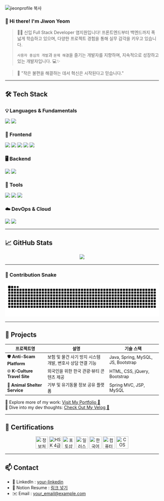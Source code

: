 <!-- 헤더 (멋진 상단 배너) -->
![jieonprofile 복사](https://github.com/user-attachments/assets/f4f9cf6b-da32-4ad0-a114-3c46cb7b0851)


### 👋 Hi there! I'm **Jiwon Yeom**

> 🧑‍💻 신입 Full Stack Developer 염지원입니다!
> 프론트엔드부터 백엔드까지 폭넓게 학습하고 있으며, 다양한 프로젝트 경험을 통해 실무 감각을 키우고 있습니다.
> 
> `사용자 중심의 개발`과 `문제 해결`을 즐기는 개발자를 지향하며, 지속적으로 성장하고 있는 개발자입니다. 💻✨

> 🎯 "작은 불편을 해결하는 데서 혁신은 시작된다고 믿습니다."

---

## 🛠️ Tech Stack

### 💡 Languages & Fundamentals
<p>
  <img src="https://img.shields.io/badge/Java-007396?style=for-the-badge&logo=java&logoColor=white"/>
  <img src="https://img.shields.io/badge/Python-3776AB?style=for-the-badge&logo=python&logoColor=white"/>
</p>

### 🎨 Frontend
<p>
  <img src="https://img.shields.io/badge/HTML5-E34F26?style=for-the-badge&logo=html5&logoColor=white"/>
  <img src="https://img.shields.io/badge/CSS3-1572B6?style=for-the-badge&logo=css3&logoColor=white"/>
  <img src="https://img.shields.io/badge/JavaScript-F7DF1E?style=for-the-badge&logo=javascript&logoColor=black"/>
  <img src="https://img.shields.io/badge/jQuery-0769AD?style=for-the-badge&logo=jquery&logoColor=white"/>
  <img src="https://img.shields.io/badge/React-61DAFB?style=for-the-badge&logo=react&logoColor=black"/>
</p>

### 🖥 Backend
<p>
  <img src="https://img.shields.io/badge/Spring-6DB33F?style=for-the-badge&logo=spring&logoColor=white"/>
  <img src="https://img.shields.io/badge/MySQL-4479A1?style=for-the-badge&logo=mysql&logoColor=white"/>
</p>

### 🧰 Tools
<p>
  <img src="https://img.shields.io/badge/Git-F05032?style=for-the-badge&logo=git&logoColor=white"/>
  <img src="https://img.shields.io/badge/GitHub-181717?style=for-the-badge&logo=github&logoColor=white"/>
  <img src="https://img.shields.io/badge/VS_Code-007ACC?style=for-the-badge&logo=visualstudiocode&logoColor=white"/>
</p>

### ☁️ DevOps & Cloud
<p>
  <img src="https://img.shields.io/badge/Docker-2496ED?style=for-the-badge&logo=docker&logoColor=white"/>
  <img src="https://img.shields.io/badge/Amazon_AWS-232F3E?style=for-the-badge&logo=amazonaws&logoColor=white"/>
</p>

---

## 📈 GitHub Stats

<p align="center">
  <img src="https://github-readme-stats.vercel.app/api?username=jiwon1116&show_icons=true&theme=radical" width="500"/>
</p>

---


### 🐍 Contribution Snake

<p align="center">
  <img src="https://github.com/jiwon1116/jiwon1116/blob/output/github-contribution-grid-snake.svg" />
</p>

---

## 🧩 Projects

| 프로젝트명 | 설명 | 기술 스택 |
|------------|------|------------|
| 🛡️ **Anti-Scam Platform** | 보험 및 물건 사기 방지 시스템 개발, 변호사 상담 연결 기능 | Java, Spring, MySQL, JS, Bootstrap |
| 🌐 **K-Culture Travel Site** | 외국인을 위한 한국 관광·뷰티 콘텐츠 제공 | HTML, CSS, jQuery, Bootstrap |
| 🐾 **Animal Shelter Service** | 기부 및 유기동물 정보 공유 플랫폼 | Spring MVC, JSP, MySQL |

🔗 Explore more of my work: [Visit My Portfolio 🌟](http://vithamin.dothome.co.kr)  
📝 Dive into my dev thoughts: [Check Out My Velog 🚀](https://velog.io/@joonie/posts)

---

## 📜 Certifications


<p align="center">
  <img src="https://cdn.jsdelivr.net/gh/devicons/devicon/icons/java/java-original.svg" title="정보처리기사 - 컴퓨터 구조 및 소프트웨어 개발 역량을 평가하는 국가 자격증" width="40" height="40"/>
  <img src="https://cdn.jsdelivr.net/gh/devicons/devicon/icons/google/google-original.svg" title="HSK 4급 - 중국어 능력 시험 중 중급 수준의 공인 자격" width="40" height="40"/>
  <img src="https://cdn.jsdelivr.net/gh/devicons/devicon/icons/photoshop/photoshop-plain.svg" title="포토샵 자격증 - 그래픽 디자인 및 이미지 편집 능력 인증" width="40" height="40"/>
  <img src="https://cdn.jsdelivr.net/gh/devicons/devicon/icons/illustrator/illustrator-plain.svg" title="일러스트 자격증 - 벡터 기반의 일러스트 제작 역량 증명" width="40" height="40"/>
  <img src="https://img.icons8.com/fluency/48/language-skill.png" title="한국어능력검정시험 2급 - 고급 수준의 문해력 및 어휘력 인증" width="40" height="40"/>
  <img src="https://img.icons8.com/color/48/ms-excel.png" title="컴퓨터활용능력 2급 - 오피스 및 데이터 처리 실무 능력 평가" width="40" height="40"/>
  <img src="https://cdn.jsdelivr.net/gh/devicons/devicon/icons/python/python-original.svg" title="COS Pro (Python) 2급 - 프로그래밍 문제 해결 및 알고리즘 구현 능력 평가" width="40" height="40"/>
</p>

---

## 📫 Contact

- 💼 LinkedIn : [your-linkedin](https://linkedin.com/in/yourprofile)
- 📝 Notion Resume : [링크 넣기](#)
- ✉️ Email : your_email@example.com

